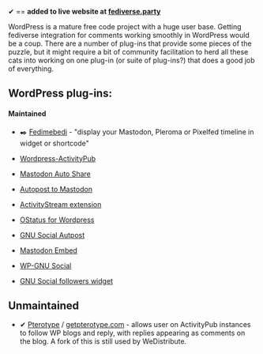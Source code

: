 &#10004; == **added to live website at [fediverse.party](https://fediverse.party)**

WordPress is a mature free code project with a huge user base. Getting fediverse integration for comments working smoothly in WordPress would be a coup. There are a number of plug-ins that provide some pieces of the puzzle, but it might require a bit of community facilitation to herd all these cats into working on one plug-in (or suite of plug-ins?) that does a good job of everything.

## WordPress plug-ins:

#### Maintained

* :black_nib: [Fedimebedi](https://github.com/mediaformat/fediembedi) - "display your Mastodon, Pleroma or Pixelfed timeline in widget or shortcode"

* [Wordpress-ActivityPub](https://github.com/pfefferle/wordpress-activitypub)

* [Mastodon Auto Share](https://wordpress.org/plugins/wp-mastodon-share/)

* [Autopost to Mastodon](https://wordpress.org/plugins/autopost-to-mastodon/)

* [ActivityStream extension](https://wordpress.org/plugins/activitystream-extension/)

* [OStatus for Wordpress](https://wordpress.org/plugins/ostatus-for-wordpress/) 

* [GNU Social Autpost](https://wordpress.org/plugins/gnusocial-autopost/)

* [Mastodon Embed](https://wordpress.org/plugins/embed-mastodon/)

* [WP-GNU Social](https://wordpress.org/plugins/wp-gnusocial/)

* [GNU Social followers widget](https://wordpress.org/plugins/gnu-social-followers-widget/)

## Unmaintained

* &#10004; [Pterotype](https://github.com/jdormit/pterotype) / [getpterotype.com](https://getpterotype.com) - allows user on ActivityPub instances to follow WP blogs and reply, with replies appearing as comments on the blog. A fork of this is still used by WeDistribute.